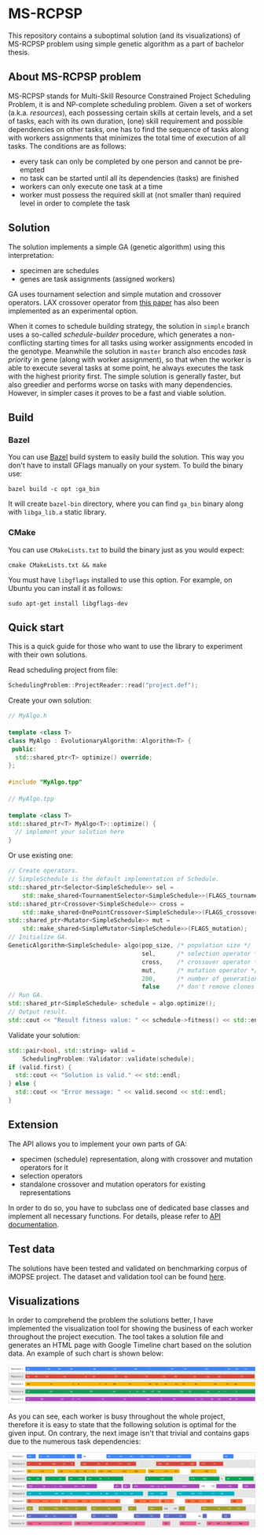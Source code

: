 # MS-RCPSP
This repository contains a suboptimal solution (and its visualizations) of MS-RCPSP problem using simple genetic algorithm as a part of bachelor thesis.

## About MS-RCPSP problem
MS-RCPSP stands for Multi-Skill Resource Constrained Project Scheduling Problem, it is and NP-complete scheduling problem. Given a set of workers (a.k.a. *resources*), each possessing certain skills at certain levels, and a set of tasks, each with its own duration, (one) skill requirement and possible dependencies on other tasks, one has to find the sequence of tasks along with workers assignments that minimizes the total time of execution of all tasks. The conditions are as follows:
 * every task can only be completed by one person and cannot be pre-empted
 * no task can be started until all its dependencies (tasks) are finished
 * workers can only execute one task at a time
 * worker must possess the required skill at (not smaller than) required level in order to complete the task

## Solution
The solution implements a simple GA (genetic algorithm) using this interpretation:
 * specimen are schedules
 * genes are task assignments (assigned workers)

GA uses tournament selection and simple mutation and crossover operators. LAX crossover operator from [this paper](http://imopse.ii.pwr.edu.pl/files/Pages_57_62_Mendel2013_PRESS.pdf) has also been implemented as an experimental option.

When it comes to schedule building strategy, the solution in `simple` branch uses a so-called *schedule-builder* procedure, which generates a non-conflicting starting times for all tasks using worker assignments encoded in the genotype. Meanwhile the solution in `master` branch also encodes *task priority* in gene (along with worker assignment), so that when the worker is able to execute several tasks at some point, he always executes the task with the highest priority first. The simple solution is generally faster, but also greedier and performs worse on tasks with many dependencies. However, in simpler cases it proves to be a fast and viable solution.

## Build
### Bazel
You can use [Bazel](https://github.com/bazelbuild/bazel) build system to easily build the solution. This way you don't have to install GFlags manually on your system. To build the binary use:
```
bazel build -c opt :ga_bin
```
It will create `bazel-bin` directory, where you can find `ga_bin` binary along with `libga_lib.a` static library.

### CMake
You can use `CMakeLists.txt` to build the binary just as you would expect:
```
cmake CMakeLists.txt && make
```
You must have `libgflags` installed to use this option. For example, on Ubuntu you can install it as follows:
```
sudo apt-get install libgflags-dev
```

## Quick start
This is a quick guide for those who want to use the library to experiment with their own solutions.

Read scheduling project from file:
```c++
SchedulingProblem::ProjectReader::read("project.def");
```
Create your own solution:
```c++
// MyAlgo.h

template <class T>
class MyAlgo : EvolutionaryAlgorithm::Algorithm<T> {
 public:
  std::shared_ptr<T> optimize() override;
};

#include "MyAlgo.tpp"

// MyAlgo.tpp

template <class T>
std::shared_ptr<T> MyAlgo<T>::optimize() {
  // implement your solution here
}
```
Or use existing one:
```c++
// Create operators.
// SimpleSchedule is the default implementation of Schedule.
std::shared_ptr<Selector<SimpleSchedule>> sel =
    std::make_shared<TournamentSelector<SimpleSchedule>>(FLAGS_tournament_size);
std::shared_ptr<Crossover<SimpleSchedule>> cross =
    std::make_shared<OnePointCrossover<SimpleSchedule>>(FLAGS_crossover);
std::shared_ptr<Mutator<SimpleSchedule>> mut =
    std::make_shared<SimpleMutator<SimpleSchedule>>(FLAGS_mutation);
// Initialize GA.
GeneticAlgorithm<SimpleSchedule> algo(pop_size, /* population size */
                                      sel,      /* selection operator */
                                      cross,    /* crossover operator */
                                      mut,      /* mutation operator */
                                      200,      /* number of generations */
                                      false     /* don't remove clones */);
// Run GA.
std::shared_ptr<SimpleSchedule> schedule = algo.optimize();
// Output result.
std::cout << "Result fitness value: " << schedule->fitness() << std::endl;
```
Validate your solution:
```c++
std::pair<bool, std::string> valid =
    SchedulingProblem::Validator::validate(schedule);
if (valid.first) {
  std::cout << "Solution is valid." << std::endl;
} else {
  std::cout << "Error message: " << valid.second << std::endl;
}
```

## Extension
The API allows you to implement your own parts of GA:
 * specimen (schedule) representation, along with crossover and mutation operators for it
 * selection operators
 * standalone crossover and mutation operators for existing representations

In order to do so, you have to subclass one of dedicated base classes and implement all necessary functions. For details, please refer to [API documentation](https://zip753.github.io/ms-rcpsp/).

## Test data
The solutions have been tested and validated on benchmarking corpus of iMOPSE project. The dataset and validation tool can be found [here](http://imopse.ii.pwr.edu.pl/download.html).

## Visualizations
In order to comprehend the problem the solutions better, I have implemented the visualization tool for showing the business of each worker throughout the project execution. The tool takes a solution file and generates an HTML page with Google Timeline chart based on the solution data. An example of such chart is shown below:

![](img/d3_res.png)

As you can see, each worker is busy throughout the whole project, therefore it is easy to state that the following solution is optimal for the given input. On contrary, the next image isn't that trivial and contains gaps due to the numerous task dependencies:

![](img/d6_res.png)
